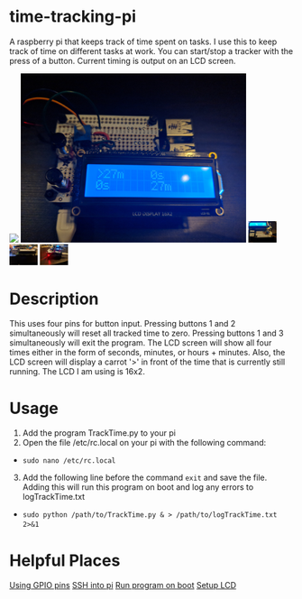 # time-tracking-pi

A raspberry pi that keeps track of time spent on tasks. 
I use this to keep track of time on different tasks at work. You can start/stop a tracker with the press of a button. Current timing is output on an LCD screen. 

<img src="https://raw.githubusercontent.com/anthonyfennell/time-tracking-pi/master/topSeconds.jpg" width="400">
<img src="https://raw.githubusercontent.com/anthonyfennell/time-tracking-pi/master/topMinutes.jpg" width="400">
<img src="https://raw.githubusercontent.com/anthonyfennell/time-tracking-pi/master/topBackwards.jpg" width="50">
<img src="https://raw.githubusercontent.com/anthonyfennell/time-tracking-pi/master/topSide.jpg" width="50">
<img src="https://raw.githubusercontent.com/anthonyfennell/time-tracking-pi/master/leftSide.jpg" width="50">


# Description
This uses four pins for button input. Pressing buttons 1 and 2 simultaneously will reset all tracked time to zero. Pressing buttons 1 and 3 simultaneously will exit the program. The LCD screen will show all four times either in the form of seconds, minutes, or hours + minutes. Also, the LCD screen will display a carrot '>' in front of the time that is currently still running.
The LCD I am using is 16x2.

# Usage
1. Add the program TrackTime.py to your pi
2. Open the file /etc/rc.local on your pi with the following command:
  * `sudo nano /etc/rc.local`
3. Add the following line before the command `exit` and save the file. Adding this will run this program on boot and log any errors to logTrackTime.txt
  * `sudo python /path/to/TrackTime.py & > /path/to/logTrackTime.txt 2>&1`



# Helpful Places
[Using GPIO pins](https://learn.sparkfun.com/tutorials/raspberry-gpio/python-rpigpio-api)
[SSH into pi](https://www.raspberrypi.org/documentation/remote-access/ssh/unix.md)
[Run program on boot](https://www.raspberrypi.org/documentation/linux/usage/rc-local.md)
[Setup LCD](http://www.circuitbasics.com/raspberry-pi-lcd-set-up-and-programming-in-python/)
